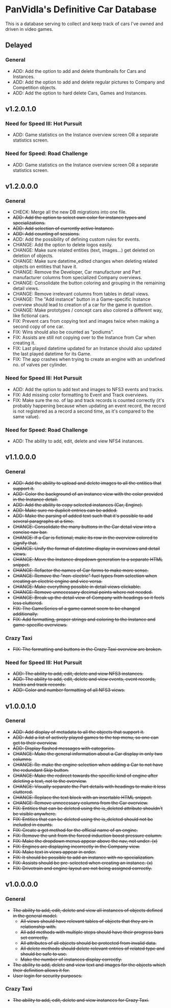# PanVidla's Definitive Car Database
This is a database serving to collect and keep track of cars I've owned and driven in video games.

## Delayed
### General
* ADD: Add the option to add and delete thumbnails for Cars and Instances.
* ADD: Add the option to add and delete regular pictures to Company and Competition objects.
* ADD: Add the option to hard delete Cars, Games and Instances.

## v1.2.0.1.0
### Need for Speed III: Hot Pursuit
* ADD: Game statistics on the Instance overview screen OR a separate statistics screen.

### Need for Speed: Road Challenge
* ADD: Game statistics on the Instance overview screen OR a separate statistics screen.

## v1.2.0.0.0
### General
* CHECK: Merge all the new DB migrations into one file.
* ~~ADD: Add the option to select own color for instance types and specializations.~~
* ~~ADD: Add selection of currently active Instance.~~
* ~~ADD: Add counting of sessions.~~
* ADD: Add the possibility of defining custom rules for events.
* CHANGE: Add the option to delete logos easily.
* CHANGE: Make sure related entities (text, images...) get deleted on deletion of objects.
* CHANGE: Make sure datetime_edited changes when deleting related objects on entities that have it.
* CHANGE: Remove the Developer, Car manufacturer and Part manufacturer columns from specialized Company overviews.
* CHANGE: Consolidate the button coloring and grouping in the remaining detail views.
* CHANGE: Remove irrelevant columns from tables in detail views.
* CHANGE: The "Add instance" button in a Game-specific Instance overview should lead to creation of a car for the game in question.
* CHANGE: Make prototypes / concept cars also colored a different way, like fictional cars.
* FIX: Prevent cars from copying text and images twice when making a second copy of one car.
* FIX: Wins should also be counted as "podiums".
* FIX: Assists are still not copying over to the Instance from Car when creating it.
* FIX: Last played datetime updated for an Instance should also updated the last played datetime for its Game.
* FIX: The app crashes when trying to create an engine with an undefined no. of valves per cylinder.

### Need for Speed III: Hot Pursuit
* ADD: Add the option to add text and images to NFS3 events and tracks.
* FIX: Add missing color formatting to Event and Track overviews.
* FIX: Make sure the no. of lap and track records is counted correctly (it's probably happening because when updating an event record, the record is not registered as a record a second time, as it's compared to the same value).

### Need for Speed: Road Challenge
* ADD: The ability to add, edit, delete and view NFS4 instances.

## v1.1.0.0.0
### General
* ~~ADD: Add the ability to upload and delete images to all the entities that support it.~~
* ~~ADD: Color the background of an instance view with the color provided in the Instance detail.~~
* ~~ADD: Add the ability to copy selected instances (Car, Engine).~~
* ~~ADD: Make sure no duplicit entries can be added.~~
* ~~ADD: Make the parsing of added text such that it's possible to add several paragraphs at a time.~~
* ~~CHANGE: Consolidate the many buttons in the Car detail view into a concise nav bar.~~
* ~~CHANGE: If a Car is fictional, make its row in the overview colored to signify that.~~
* ~~CHANGE: Unify the format of datetime display in overviews and detail views.~~
* ~~CHANGE: Move the Instance dropdown generation to a separate HTML snippet.~~
* ~~CHANGE: Refactor the names of Car forms to make more sense.~~
* ~~CHANGE: Remove the "non-electric" fuel types from selection when creating an electric engine and vice versa.~~
* ~~CHANGE: Make everything possible in detail views clickable.~~
* ~~CHANGE: Remove unnecessary decimal points where not needed.~~
* ~~CHANGE: Break up the detail view of Company with headings so it feels less cluttered.~~
* ~~FIX: The GameSeries of a game cannot seem to be changed additionally.~~
* ~~FIX: Add formatting, proper strings and coloring to the Instance and game-specific overviews.~~

### Crazy Taxi
* ~~FIX: The formatting and buttons in the Crazy Taxi overview are broken.~~

### Need for Speed III: Hot Pursuit
* ~~ADD: The ability to add, edit, delete and view NFS3 instances.~~
* ~~ADD: The ability to add, edit, delete and view events, event records, tracks and track records.~~
* ~~ADD: Color and number formatting of all NFS3 views.~~

## v1.0.0.1.0
### General
* ~~ADD: Add display of metadata to all the objects that support it.~~
* ~~ADD: Add a list of actively played games to the top menu, so one can get to their overview.~~
* ~~ADD: Display flashed messages with categories.~~
* ~~CHANGE: Make the general information about a Car display in only two columns.~~
* ~~CHANGE: Re-make the engine selection when adding a Car to not have the redundant Skip button.~~
* ~~CHANGE: Make the redirect towards the specific kind of engine after deleting a text, not to the overview.~~
* ~~CHANGE: Visually separate the Part details with headings to make it less cluttered.~~
* ~~CHANGE: Replace the text block with an insertable HTML snippet.~~
* ~~CHANGE: Remove unnecessary columns from the Car overview.~~
* ~~FIX: Entities that can be deleted using the is_deleted attribute shouldn't be visible anywhere.~~
* ~~FIX: Entities that can be deleted using the is_deleted should not be included in counts.~~
* ~~FIX: Create a get method for the official name of an engine.~~
* ~~FIX: Remove the unit from the forced induction boost pressure column.~~
* ~~FIX: Make the dropdown menus appear above the nav, not under. (x)~~
* ~~FIX: Engines are displaying incorrectly in the Company view.~~
* ~~FIX: Make text in views appear in order.~~
* ~~FIX: It should be possible to add an instance with no specialization.~~
* ~~FIX: Assists should be pre-selected when creating an instance. (x)~~
* ~~FIX: Drivetrain and engine layout are not being assigned correctly.~~

## v1.0.0.0.0
### General
* ~~The ability to add, edit, delete and view all instances of objects defined in the general model.~~
  * ~~All views should have relevant tables of objects that they are in relationship with.~~
  * ~~All add methods with multiple steps should have their progress bars set correctly.~~
  * ~~All attributes of all objects should be protected from invalid data.~~
  * ~~All delete methods should delete relevant entries of related type and should be safe to use.~~
  * ~~Make the number of instances display correctly.~~
* ~~The ability to add, delete and view text and images for the objects which their definition allows it for.~~
* ~~User login for security purposes.~~

### Crazy Taxi
* ~~The ability to add, edit, delete and view instances for Crazy Taxi.~~
